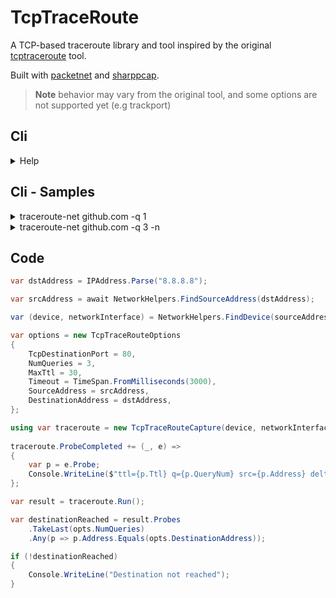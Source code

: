# TcpTraceRoute

A TCP-based traceroute library and tool inspired by the original [tcptraceroute](https://github.com/mct/tcptraceroute) tool.

Built with [packetnet](https://github.com/dotpcap/packetnet) and [sharppcap](https://github.com/dotpcap/sharppcap).

> **Note** behavior may vary from the original tool, and some options are not supported yet (e.g trackport)

## Cli
<details>
<summary>Help</summary>
  
```
Description:

Usage:
  tcptraceroute-net <dst-host> [<dst-port>] [options]

Arguments:
  <dst-host>
  <dst-port>  [default: 80]

Options:
  -d                               debug mode [default: False]
  -q, --num-queries <num-queries>  [default: 3]
  -f, --first-ttl <first-ttl>      [default: 1]
  --track-port                     [default: False]
  -P, --force-port                 [default: False]
  --dnat                           [default: False]
  -i, --interface <interface>
  -l, --packet-len <packet-len>    [default: 0]
  -m, --max-ttl <max-ttl>          [default: 30]
  -t, --tos <tos>                  [default: 0]
  -s, --src-address <src-address>
  -p, --src-port <src-port>        [default: 0]
  -w, --wait-time <wait-time>      packet read timeout (ms) [default: 3000]
  -S                               set SYN tcp flag [default: True]
  -A                               set ACK tcp flag [default: False]
  -E                               set ECN tcp flag [default: False]
  -U                               set URG tcp flag [default: False]
  --version                        Show version information
  -?, -h, --help                   Show help and usage information
```
    
</details>

## Cli - Samples
<details>
<summary>traceroute-net github.com -q 1</summary>
<pre>
 Selected device Wi-Fi (Intel(R) Wi-Fi 6 AX201 160MHz), address 192.168.1.56, port 60563 for outgoing packets
 Tracing the path to github.com (140.82.121.4) on TCP port 80, 30 hops max
 1  home-life.hub      1.411 ms
 2  151.6.142.56       7.518 ms
 3  151.6.57.36        7.175 ms
 4  151.6.6.68         9.696 ms
 5  151.6.7.181        10.650 ms
 6  *                  *
 7  64.125.30.254      26.075 ms
 8  ae1.mcs1.fra9.de.eth.zayo.com    32.603 ms
 9  82.98.193.29.IPYX-270403-002-ZYO.zip.zayo.com    26.751 ms
10  *                  *
11  *                  *
12  lb-140-82-121-4-fra.github.com  [open]  26.199 ms
</pre>
</details>
    
<details>
<summary>traceroute-net github.com -q 3 -n </summary>
<pre>
 Selected device Wi-Fi (Intel(R) Wi-Fi 6 AX201 160MHz), address 192.168.1.56, port 60563 for outgoing packets
 Tracing the path to github.com (140.82.121.3) on TCP port 80, 30 hops max
 1  192.168.1.1        1.873 ms  1.196 ms  1.230 ms
 2  151.6.142.56       6.731 ms  7.207 ms  6.189 ms
 3  151.6.57.36        6.432 ms  6.351 ms  9.545 ms
 4  151.6.6.68         9.502 ms  9.882 ms  9.262 ms
 5  151.6.7.181        10.197 ms  11.756 ms  10.146 ms
 6  80.81.194.26       25.581 ms  25.906 ms  25.646 ms
 7  64.125.30.254      26.460 ms  25.677 ms  25.404 ms
 8  64.125.29.65       31.942 ms  32.211 ms  31.858 ms
 9  82.98.193.29       25.576 ms  25.550 ms  26.520 ms
10  *                  *  *  *
11  *                  *  *  *
12  140.82.121.3     [open]  25.800 ms  25.744 ms  835.491 ms
</pre>
</details>

## Code
```csharp
var dstAddress = IPAddress.Parse("8.8.8.8");

var srcAddress = await NetworkHelpers.FindSourceAddress(dstAddress);

var (device, networkInterface) = NetworkHelpers.FindDevice(sourceAddress);

var options = new TcpTraceRouteOptions
{
    TcpDestinationPort = 80,
    NumQueries = 3,
    MaxTtl = 30,
    Timeout = TimeSpan.FromMilliseconds(3000),
    SourceAddress = srcAddress,
    DestinationAddress = dstAddress,
};

using var traceroute = new TcpTraceRouteCapture(device, networkInterface, options);
    
traceroute.ProbeCompleted += (_, e) => 
{
    var p = e.Probe;
    Console.WriteLine($"ttl={p.Ttl} q={p.QueryNum} src={p.Address} delta={p.Delta}ms");
};

var result = traceroute.Run();

var destinationReached = result.Probes
    .TakeLast(opts.NumQueries)
    .Any(p => p.Address.Equals(opts.DestinationAddress));

if (!destinationReached)
{
    Console.WriteLine("Destination not reached");
}
```
